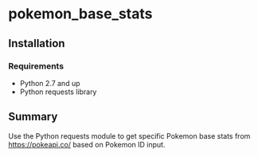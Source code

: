 # pokemon_base_stats

## Installation

### Requirements
* Python 2.7 and up
* Python requests library

## Summary
Use the Python requests module to get specific Pokemon base stats from https://pokeapi.co/ based on Pokemon ID input. 
